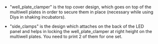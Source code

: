 * "well_plate_clamper" is the top cover design, which goes on top of the multiwell plates in order to secure them in place (necessary while using Diya in shaking incubators).

* "side_clamps" is the design which attaches on the back of the LED panel and helps in locking the well_plate_clamper at right height on the multiwell plates. You need to print 2 of them for one set.
